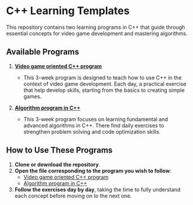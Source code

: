# C++ Learning Templates
This repository contains two learning programs in C++ that guide through essential concepts for video game development and mastering algorithms.

## Available Programs

1. [**Video game oriented C++ program**](cpp_game_dev_program.md)
   - This 3-week program is designed to teach how to use C++ in the context of video game development. Each day, a practical exercise that help develop skills, starting from the basics to creating simple games.

2. [**Algorithm program in C++**](cpp_algorithms_program.md)
   - This 3-week program focuses on learning fundamental and advanced algorithms in C++. There find daily exercises to strengthen problem solving and code optimization skills.

## How to Use These Programs

1. **Clone or download the repository**.
2. **Open the file corresponding to the program you wish to follow**:
   - [Video game oriented C++ program](cpp_game_dev_program.md)
   - [Algorithm program in C++](cpp_algorithms_program.md)
3. **Follow the exercises day by day**, taking the time to fully understand each concept before moving on to the next one.
